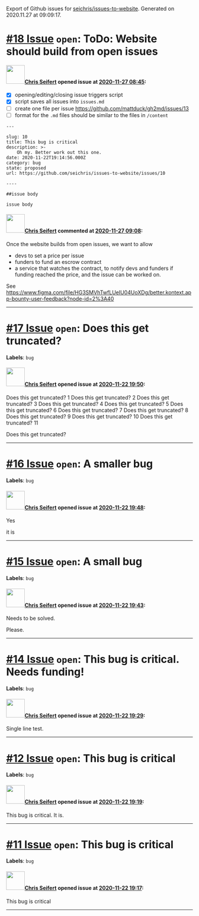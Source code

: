 Export of Github issues for [seichris/issues-to-website](https://github.com/seichris/issues-to-website). Generated on 2020.11.27 at 09:09:17.

# [\#18 Issue](https://github.com/seichris/issues-to-website/issues/18) `open`: ToDo: Website should build from open issues

#### <img src="https://avatars0.githubusercontent.com/u/25006584?v=4" width="50">[Chris Seifert](https://github.com/seichris) opened issue at [2020-11-27 08:45](https://github.com/seichris/issues-to-website/issues/18):

- [x] opening/editing/closing issue triggers script
- [x] script saves all issues into `issues.md`
- [ ] create one file per issue https://github.com/mattduck/gh2md/issues/13
- [ ] format for the `.md` files should be similar to the files in `/content`

```
---

slug: 10
title: This bug is critical
description: >-
    Oh my. Better work out this one.
date: 2020-11-22T19:14:56.000Z
category: bug
state: proposed
url: https://github.com/seichris/issues-to-website/issues/10

----

##issue body

issue body
```

#### <img src="https://avatars0.githubusercontent.com/u/25006584?v=4" width="50">[Chris Seifert](https://github.com/seichris) commented at [2020-11-27 09:08](https://github.com/seichris/issues-to-website/issues/18#issuecomment-734728337):

Once the website builds from open issues, we want to allow
- devs to set a price per issue
- funders to fund an escrow contract
- a service that watches the contract, to notify devs and funders if funding reached the price, and the issue can be worked on.


See https://www.figma.com/file/HG3SMVhTwfLUeIU04UoXDg/better.kontext.app-bounty-user-feedback?node-id=2%3A40


-------------------------------------------------------------------------------

# [\#17 Issue](https://github.com/seichris/issues-to-website/issues/17) `open`: Does this get truncated?
**Labels**: `bug`


#### <img src="https://avatars0.githubusercontent.com/u/25006584?v=4" width="50">[Chris Seifert](https://github.com/seichris) opened issue at [2020-11-22 19:50](https://github.com/seichris/issues-to-website/issues/17):

Does this get truncated? 1 Does this get truncated? 2 Does this get truncated? 3 Does this get truncated? 4 Does this get truncated? 5 Does this get truncated? 6 Does this get truncated? 7 Does this get truncated? 8 Does this get truncated? 9 Does this get truncated? 10 Does this get truncated? 11


Does this get truncated?




-------------------------------------------------------------------------------

# [\#16 Issue](https://github.com/seichris/issues-to-website/issues/16) `open`: A smaller bug
**Labels**: `bug`


#### <img src="https://avatars0.githubusercontent.com/u/25006584?v=4" width="50">[Chris Seifert](https://github.com/seichris) opened issue at [2020-11-22 19:48](https://github.com/seichris/issues-to-website/issues/16):

Yes

it is




-------------------------------------------------------------------------------

# [\#15 Issue](https://github.com/seichris/issues-to-website/issues/15) `open`: A small bug
**Labels**: `bug`


#### <img src="https://avatars0.githubusercontent.com/u/25006584?v=4" width="50">[Chris Seifert](https://github.com/seichris) opened issue at [2020-11-22 19:43](https://github.com/seichris/issues-to-website/issues/15):

Needs to be solved.

Please.




-------------------------------------------------------------------------------

# [\#14 Issue](https://github.com/seichris/issues-to-website/issues/14) `open`: This bug is critical. Needs funding!
**Labels**: `bug`


#### <img src="https://avatars0.githubusercontent.com/u/25006584?v=4" width="50">[Chris Seifert](https://github.com/seichris) opened issue at [2020-11-22 19:29](https://github.com/seichris/issues-to-website/issues/14):

Single line test.




-------------------------------------------------------------------------------

# [\#12 Issue](https://github.com/seichris/issues-to-website/issues/12) `open`: This bug is critical
**Labels**: `bug`


#### <img src="https://avatars0.githubusercontent.com/u/25006584?v=4" width="50">[Chris Seifert](https://github.com/seichris) opened issue at [2020-11-22 19:19](https://github.com/seichris/issues-to-website/issues/12):

This bug is critical. It is.




-------------------------------------------------------------------------------

# [\#11 Issue](https://github.com/seichris/issues-to-website/issues/11) `open`: This bug is critical
**Labels**: `bug`


#### <img src="https://avatars0.githubusercontent.com/u/25006584?v=4" width="50">[Chris Seifert](https://github.com/seichris) opened issue at [2020-11-22 19:17](https://github.com/seichris/issues-to-website/issues/11):

This bug is critical




-------------------------------------------------------------------------------

